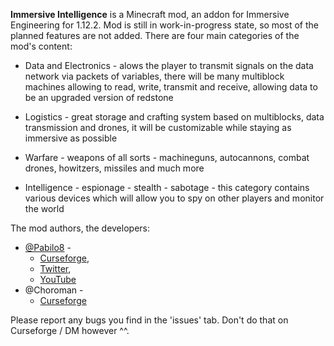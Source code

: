 **Immersive Intelligence** is a Minecraft mod, an addon for Immersive Engineering for 1.12.2. Mod is still in work-in-progress state, so most of the planned features are not added. There are four main categories of the mod's content: 

 - Data and Electronics - alows the player to transmit signals on the data network via packets of variables, there will be many multiblock machines allowing to read, write, transmit and receive, allowing data to be an upgraded version of redstone
  
 - Logistics - great storage and crafting system based on multiblocks, data transmission and drones, it will be customizable while staying as immersive as possible
 
 - Warfare - weapons of all sorts - machineguns, autocannons, combat drones, howitzers, missiles and much more
 
 - Intelligence - espionage - stealth - sabotage - this category contains various devices which will allow you to spy on other players and monitor the world

The mod authors, the developers:

- [@Pabilo8](https://github.com/Pabilo8/) - 
  - [Curseforge](https://www.curseforge.com/members/pabilo8/), 
  - [Twitter](https://twitter.com/PablosferaGames), 
  - [YouTube](https://www.youtube.com/channel/UCXTK248mxwBgwCpV5hikjFg)
- @Choroman - 
  - [Curseforge](https://www.curseforge.com/members/choroman1/)

Please report any bugs you find in the 'issues' tab. Don't do that on Curseforge / DM however ^^.
